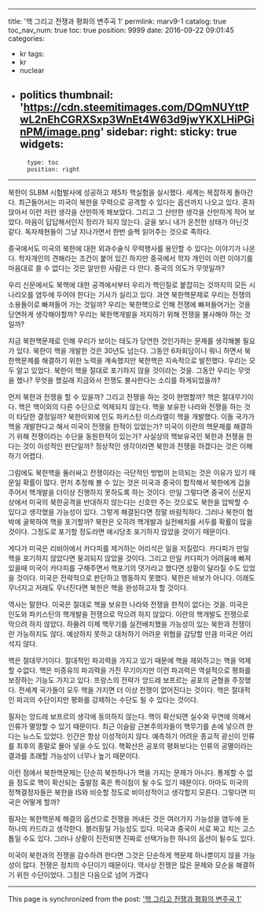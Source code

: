 
---
title: '핵 그리고 전쟁과 평화의 변주곡 1'
permlink: marv9-1
catalog: true
toc_nav_num: true
toc: true
position: 9999
date: 2016-09-22 09:01:45
categories:
- kr
tags:
- kr
- nuclear
- politics
thumbnail: 'https://cdn.steemitimages.com/DQmNUYttPwL2nEhCGRXSxp3WnEt4W63d9jwYKXLHiPGinPM/image.png'
sidebar:
    right:
        sticky: true
widgets:
    -
        type: toc
        position: right
---


북한이 SLBM 시험발사에 성공하고 제5차 핵실험을 실시했다. 세계는 복잡하게 돌아간다. 최근들어서는 미국이 북한을 무력으로 공격할 수 있다는 옵션까지 나오고 있다. 혼자 앉아서 이런 저런 생각을 산만하게 해보았다. 그리고 그 산만한 생각을 산만하게 적어 보았다. 마음이 답답해서인지 정리가 되지 않는다. 글을 보니 내가 온전한 상태가 아닌것 같다. 독자제현들이 그냥 지나가면서 한번 슬쩍 읽어주는 것으로 족하다. 

중국에서도 미국의 북한에 대한 외과수술식 무력행사를 용인할 수 있다는 이야기가 나온다. 학자개인의 견해라는 조건이 붙어 있긴 하지만 중국에서 학자 개인이 이런 이야기를 마음대로 쓸 수 없다는 것은 알만한 사람은 다 안다. 중국의 의도가 무엇일까?

우리 신문에서도 북핵에 대한 공격에서부터 우리가 핵인질로 붙잡히는 것까지의 모든 시나리오를 염두에 두어야 한다는 기사가 실리고 있다. 과연 북한핵문제로 우리는 전쟁의 소용돌이로 빠져들어 가는 것일까? 우리는 북한핵으로 인해 전쟁에 빠져들어가는 것을 당연하게 생각해야할까? 우리는 북한핵개발을 저지하기 위해 전쟁을 불사해야 하는 것일까?

지금 북한핵문제로 인해 우리가 보이는 태도가 당연한 것인가하는 문제를 생각해볼 필요가 있다.
북한이 핵을 개발한 것은 30년도 넘는다. 그동안 6자회담이니 뭐니 하면서 북한핵문제를 해결하기 위한 노력을 계속했지만 북한핵은 지속적으로 발전했다. 우리는 모두 알고 있었다. 북한이 핵을 절대로 포기하지 않을 것이라는 것을. 그동안 우리는 무엇을 했나? 무엇을 했길래 지금와서 전쟁도 불사한다는 소리를 하게되었을까?

먼저 북한과 전쟁을 할 수 있을까? 그리고 전쟁을 하는 것이 현명할까?
핵은 절대무기이다. 핵은 핵이외의 다른 수단으로 억제되지 않는다. 핵을 보유한 나라와 전쟁을 하는 것이 타당한 결정일까? 북한이외에 인도 파키스탄 이스라엘이 핵을 개발했다. 이들 국가가 핵을 개발한다고 해서 미국이 전쟁을 한적이 있었는가? 미국이 이란의 핵문제를 해결하기 위해 전쟁이라는 수단을 동원한적이 있는가? 사실상의 핵보유국인 북한과 전쟁을 한다는 것이 이성적인 판단일까? 정상적인 생각이라면 북한과 전쟁을 하겠다는 것은 이해하기 어렵다.

그럼에도 북한핵을 둘러싸고 전쟁이라는 극단적인 방법이 논의되는 것은 이유가 있기 때문일 확률이 많다. 먼저 추정해 볼 수 있는 것은 미국과 중국이 합작해서 북한에게 겁을 주어서 핵개발을 더이상 진행하지 못하도록 하는 것이다. 만일 그렇다면 중국이 신문지상에서 미국의 북한공격을 반대하지 않는다는 신호만 주는 것으로도 북한을 압박할 수 있다고 생각했을 가능성이 있다. 그렇게 해결된다면 정말 바람직하다. 그러나 북한이 협박에 굴복하여 핵을 포기할까? 북한은 오히려 핵개발과 실전배치를 서두를 확률이 많을 것이다. 그정도로 포기할 정도라면 애시당초 포기하지 않았을 것이기 때문이다. 

게다가 미국은 리비아에서 카다피를 제거하는 어리석은 일을 저질렀다. 카다피가 만일 핵을 포기하지 않았다면 붕괴되지 않았을 것이다. 그리고 만일 카다피가 어려움에 빠져있을때 미국이 카다피를 구해주면서 핵포기의 댓가라고 했다면 상황이 달라질 수도 있었을 것이다. 미국은 전략적으로 판단하고 행동하지 못했다. 북한은 바보가 아니다. 이래도 무너지고 저래도 무너진다면 북한은 핵을 완성하고자 할 것이다. 

역사는 말한다. 미국은 절대로 핵을 보유한 나라와 전쟁을 한적이 없다는 것을. 미국은 인도와 파키스탄의 핵개발을 전쟁으로 막으려 하지 않았다. 이란의 핵개발도 전쟁으로 막으려 하지 않았다. 하물려 이제 핵무기를 실전배치했을 가능성이 있는 북한과 전쟁이란 가능하지도 않다. 예상하지 못하고 대처하기 어려운 위협을 감당할 만큼 미국은 어리석지 않다. 

핵은 절대무기이다. 절대적인 파괴력을 가지고 있기 때문에 핵을 제외하고는 핵을 억제할 수없다. 핵은 미증유의 파괴력을 가진 무기이지만 이런 파괴력은 역설적으로 평화를 보장하는 기능도 가지고 있다. 프랑스의 전략가 앙드레 보프르는 공포의 균형을 주장했다. 전세계 국가들이 모두 핵을 가지면 더 이상 전쟁이 없어진다는 것이다. 
핵은 절대적인 파괴의 수단이지만 평화를 강제하는 수단도 될 수 있다는 것이다. 

필자는 앙드레 보프르의 생각에 동의하지 않는다. 핵이 확산되면 실수와 우연에 의해서 인류가 멸망할 수 있기 때문이다. 최근 이슬람 근본주의자들이 핵무기를 손에 넣으려 한다는 뉴스도 있었다. 인간은 항상 이성적이지 않다. 예측하기 어려운 종교적 광신이 인류를 최후의 종말로 몰아 넣을 수도 있다. 핵확산은 공포의 평화보다는 인류의 공멸이라는 결과를 초래할 가능성이 너무나 높기 때문이다. 

이런 점에서 북한핵문제는 단순히 북한하나가 핵을 가지는 문제가 아니다. 통제할 수 없을 정도로 핵이 확산되는 출발점 혹은 특이점이 될 수도 있기 때문이다. 아마도 미국의 정책결정자들은 북한을 IS와 비슷할 정도로 비이성적이고 생각할지 모른다. 그렇다면 미국은 어떻게 할까?

필자는 북한핵문제 해결의 옵션으로 전쟁을 꺼내든 것은 여러가지 가능성을 염두에 둔 하나의 카드라고 생각한다. 블러핑일 가능성도 있다. 미국과 중국이 서로 짜고 치는 고스톱일 수도 있다. 그러나 상황이 진전되면 진짜로 선택가능한 하나의 옵션이 될수도 있다. 

미국이 북한과의 전쟁을 감수하려 한다면 그것은 단순하게 핵문제 하나뿐이지 않을 가능성이 많다. 전쟁은 정치의 수단이기 때문이다. 역사상 전쟁은 많은 문제와 모순을 해결하기 위한 수단이었다. 그점은 다음으로 넘어 가겠다

- - -

This page is synchronized from the post: ['핵 그리고 전쟁과 평화의 변주곡 1'](https://steemit.com/@oldstone/marv9-1)
